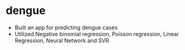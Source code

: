 # dengue
- Built an app for predicting dengue cases
- Utilized Negative binomial regression, Poisson regression, Linear Regression, Neural Network and SVR
